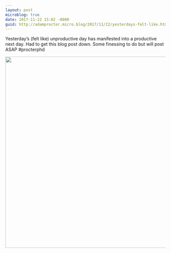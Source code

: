 ```yaml
---
layout: post
microblog: true
date: 2017-11-22 15:02 -0000
guid: http://adamprocter.micro.blog/2017/11/22/yesterdays-felt-like.html
---
```

Yesterday’s (felt like) unproductive day has manifested into a productive next day. Had to get this blog post down. Some finessing to do but will post ASAP #procterphd

<img src="http://discursive.adamprocter.co.uk/uploads/2017/d81a9825b1.jpg" width="600" height="600" />
